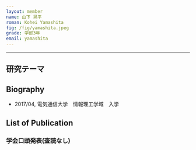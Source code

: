 ```yaml
---
layout: member
name: 山下 晃平
roman: Kohei Yamashita
fig: /fig/yamashita.jpeg
grade: 学部3年
email: yamashita
---
```


---


## 研究テーマ

## Biography
- 2017/04, 電気通信大学　情報理工学域　入学


## List of Publication

### 学会口頭発表(査読なし)